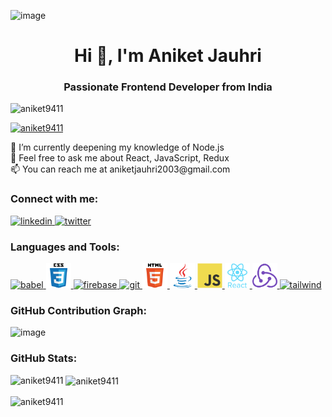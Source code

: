  ![image](https://github.com/user-attachments/assets/6ad9890a-d1e4-4cf4-baf0-ab5886d50cc1)


<h1 align="center">Hi 👋, I'm Aniket Jauhri</h1>
<h3 align="center">Passionate Frontend Developer from India</h3>
<p align="left"> <img src="https://komarev.com/ghpvc/?username=aniket9411&label=Profile%20views&color=0e75b6&style=flat" alt="aniket9411" /> </p>
<p align="left">
  <a href="https://github.com/ryo-ma/github-profile-trophy">
    <img src="https://github-profile-trophy.vercel.app/?username=aniket9411" alt="aniket9411" />

  </a>
</p>
🌱 I’m currently deepening my knowledge of Node.js</br>
💬 Feel free to ask me about React, JavaScript, Redux</br>
📫 You can reach me at aniketjauhri2003@gmail.com</br>
<h3 align="left">Connect with me:</h3>
<p align="left">
  <a href="https://www.linkedin.com/in/aniket9411/" target="_blank" rel="noreferrer">
    <img src="https://www.vectorlogo.zone/logos/linkedin/linkedin-icon.svg" alt="linkedin" width="40" height="40"/>
  </a>
  <a href="https://twitter.com/aniket9411" target="_blank" rel="noreferrer">
    <img src="https://www.vectorlogo.zone/logos/twitter/twitter-tile.svg" alt="twitter" width="40" height="40"/>
  </a>
</p>
<h3 align="left">Languages and Tools:</h3>
<p align="left">
  <a href="https://babeljs.io/" target="_blank" rel="noreferrer">
    <img src="https://www.vectorlogo.zone/logos/babeljs/babeljs-icon.svg" alt="babel" width="40" height="40"/>
  </a>
  <a href="https://www.w3schools.com/css/" target="_blank" rel="noreferrer">
    <img src="https://raw.githubusercontent.com/devicons/devicon/master/icons/css3/css3-original-wordmark.svg" alt="css3" width="40" height="40"/>
  </a>
  <a href="https://firebase.google.com/" target="_blank" rel="noreferrer">
    <img src="https://www.vectorlogo.zone/logos/firebase/firebase-icon.svg" alt="firebase" width="40" height="40"/>
  </a>
  <a href="https://git-scm.com/" target="_blank" rel="noreferrer">
    <img src="https://www.vectorlogo.zone/logos/git-scm/git-scm-icon.svg" alt="git" width="40" height="40"/>
  </a>
  <a href="https://www.w3.org/html/" target="_blank" rel="noreferrer">
    <img src="https://raw.githubusercontent.com/devicons/devicon/master/icons/html5/html5-original-wordmark.svg" alt="html5" width="40" height="40"/>
  </a>
  <a href="https://www.java.com" target="_blank" rel="noreferrer">
    <img src="https://raw.githubusercontent.com/devicons/devicon/master/icons/java/java-original.svg" alt="java" width="40" height="40"/>
  </a>
  <a href="https://developer.mozilla.org/en-US/docs/Web/JavaScript" target="_blank" rel="noreferrer">
    <img src="https://raw.githubusercontent.com/devicons/devicon/master/icons/javascript/javascript-original.svg" alt="javascript" width="40" height="40"/>
  </a>
  <a href="https://reactjs.org/" target="_blank" rel="noreferrer">
    <img src="https://raw.githubusercontent.com/devicons/devicon/master/icons/react/react-original-wordmark.svg" alt="react" width="40" height="40"/>
  </a>
  <a href="https://redux.js.org" target="_blank" rel="noreferrer">
    <img src="https://raw.githubusercontent.com/devicons/devicon/master/icons/redux/redux-original.svg" alt="redux" width="40" height="40"/>
  </a>
  <a href="https://tailwindcss.com/" target="_blank" rel="noreferrer">
    <img src="https://www.vectorlogo.zone/logos/tailwindcss/tailwindcss-icon.svg" alt="tailwind" width="40" height="40"/>
  </a>
</p>

<h3 align="left">GitHub Contribution Graph:</h3>

 ![image](https://github.com/user-attachments/assets/20d353bf-daf9-4ee8-b352-48bc092a347e)

<h3 align="left">GitHub Stats:</h3>
<p>
  <img align="left" src="https://github-readme-stats.vercel.app/api/top-langs?username=aniket9411&show_icons=true&locale=en&layout=compact" alt="aniket9411" />
</p>
<p>&nbsp;<img align="center" src="https://github-readme-stats.vercel.app/api?username=aniket9411&show_icons=true&locale=en" alt="aniket9411" /></p>
<p><img align="center" src="https://github-readme-streak-stats.herokuapp.com/?user=aniket9411&" alt="aniket9411" /></p>
